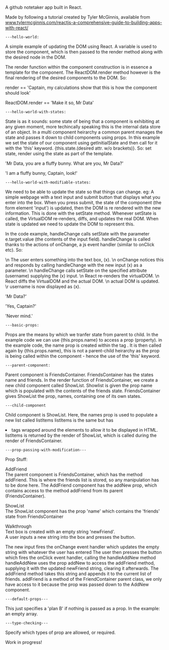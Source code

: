 A github notetaker app built in React.

Made by following a tutorial created by Tyler McGinnis, available from www.tylermcginnis.com/reactjs-a-comprehensive-guide-to-building-apps-with-react/


	---hello-world:

A simple example of updating the DOM using React. A variable is used to store the component, which is then passed to the render method along with the desired node in the DOM.

 The render function within the component construction is in essence a template for the component. The ReactDOM.render method however is the final rendering of the desired components to the DOM. So:

render == 'Captain, my calculations show that this is how the component should look'

ReactDOM.render == 'Make it so, Mr Data'



	---hello-world-with-states:

State is as it sounds: some state of being that a component is exhibiting at any given moment, more techincally speaking this is the internal data store of an object. In a multi component heirarchy a common parent manages the state and passes it down to child components using props. In this example we set the state of our component using getInitialState and then call for it with the 'this' keyword. {this.state.(desired attr. w/o brackets)}. So: set state, render using the state as part of the template.

'Mr Data, you are a fluffy bunny. What are you, Mr Data?'

'I am a fluffy bunny, Captain, look!'



	---hello-world-with-modifiable-states:

We need to be able to update the state so that things can change. eg: A simple webpage with a text input and submit button that displays what you enter into the box. When you press submit, the state of the component (the form element 'input') is updated, then the DOM is re rendered with the new information. This is done with the setState method. Whenever setState is called, the VirtualDOM re-renders, diffs, and updates the real DOM. When state is updated we need to update the DOM to represent this.

In the code example, handleChange calls setState with the parameter e.target.value (the contents of the input field). handleChange is called thanks to the actions of onChange, a js event handler (similar to onClick etc).
 So: 

\n The user enters something into the text box, (x).
\n onChange notices this and responds by calling handleChange with the new input (x) as a parameter.
\n handleChange calls setState on the specified attribute (username) supplying the (x) input.
\n React re-renders the virtualDOM.
\n React diffs the VirtualDOM and the actual DOM.
\n actual DOM is updated.
\r username is now displayed as (x).


'Mr Data?'

'Yes, Captain?'

'Never mind.'



	---basic-props:

Props are the means by which we tranfer state from parent to child. In the example code we can use {this.props.name} to access a prop (property). in the example code, the name prop is created within the tag <HelloUser name='Benedict' />. It is then called again by {this.props.name}, this is not a parent-child heirarchy as the prop is being called within the component - hence the use of the 'this' keyword.



	---parent-component:

Parent component is FriendsContainer.
FriendsContainer has the states name and friends.
In the render function of FriendsContainer, we create a new child component called ShowList.
Showlist is given the prop name which is populated with the contents of the friends state.
FriendsContainer gives ShowList the prop, names, containing one of its own states.



	---child-component
 
Child component is ShowList.
Here, the names prop is used to populate a new list called listItems
listItems is the same but has <li> tags wrapped around the elements to allow it to be displayed in HTML.
listItems is returned by the render of ShowList, which is called during the render of FriendsContainer.


	---prop-passing-with-modification---

Prop Stuff:

AddFriend  
The parent component is FriendsContainer, which has the method addFriend. This is where the friends list is stored, so any manipulation has to be done here. The AddFriend component has the addNew prop, which contains access to the method addFriend from its parent (FriendsContainer).

ShowList  
The ShowList component has the prop 'name' which contains the 'friends' state from FriendsContainer 


Walkthrough  
Text box is created with an empty string 'newFriend'.  
A user inputs a new string into the box and presses the button.

The new input fires the onChange event handler which updates the empty string with whatever the user has entered
The user then presses the button which fires the onClick event handler, calling the handleAddNew method
handleAddNew uses the prop addNew to access the addFriend method, supplying it with the updated newFriend string, clearing it afterwards.
The addFriend method takes this string and appends it to the current list of friends. addFriend is a method of the FriendContainer parent class, we only have access to it because the prop was passed down to the AddNew component. 


	---default-props---

This just specifies a 'plan B' if nothing is passed as a prop. In the example: an empty array.

	---type-checking---

Specify which types of prop are allowed, or required.





Work in progress!

